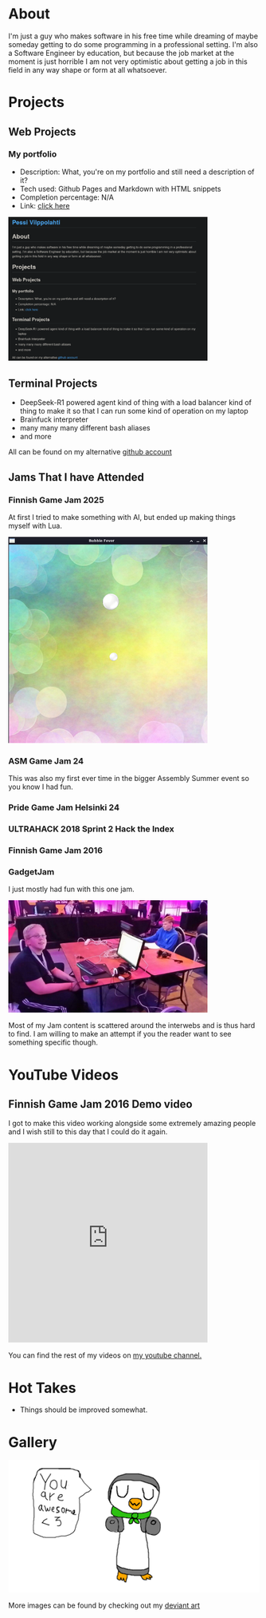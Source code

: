 # About

I'm just a guy who makes software in his free time while dreaming of maybe someday
getting to do some programming in a professional setting. I'm also a Software Engineer
by education, but because the job market at the moment is just horrible I am not very
optimistic about getting a job in this field in any way shape or form at all whatsoever.

# Projects

## Web Projects

### My portfolio

- Description: What, you're on my portfolio and still need a description of it?
- Tech used: Github Pages and Markdown with HTML snippets
- Completion percentage: N/A
- Link: <a href="https://pessiv.github.io">click here</a>

<img src="./portfolio-screenshot.png" width="400" height="auto">

## Terminal Projects

- DeepSeek-R1 powered agent kind of thing with a load balancer kind of thing to make it so that I can run some kind of operation on my laptop
- Brainfuck interpreter
- many many many different bash aliases
- and more

All can be found on my alternative <a href="https://github.com/vohvelikissa">github account</a>

## Jams That I have Attended

### Finnish Game Jam 2025

At first I tried to make something with AI, but ended up making things myself with Lua.

<img src="./bf.png" width="400" height="auto">

### ASM Game Jam 24

This was also my first ever time in the bigger Assembly Summer event so you know I had fun.

### Pride Game Jam Helsinki 24

### ULTRAHACK 2018 Sprint 2 Hack the Index

### Finnish Game Jam 2016

### GadgetJam

I just mostly had fun with this one jam.

<img src="./gadgetjam.jpg" width="400" height="auto">

Most of my Jam content is scattered around the interwebs and is thus hard to find. I am willing to make an attempt if you the reader want to see something specific though.

# YouTube Videos

## Finnish Game Jam 2016 Demo video

I got to make this video working alongside some extremely amazing people and I wish still to this day that I could do it again.

<iframe width="400" height="400" src="https://www.youtube.com/embed/keNmhdiXWnw?si=tR7cZpdD4f_kN3G1" title="YouTube video player" frameborder="0" allow="accelerometer; autoplay; clipboard-write; encrypted-media; gyroscope; picture-in-picture; web-share" referrerpolicy="strict-origin-when-cross-origin" allowfullscreen></iframe>

You can find the rest of my videos on <a href="https://youtube.com/@vilppes">my youtube channel.</a>

# Hot Takes

- Things should be improved somewhat.

# Gallery

<img src="./pinkku.png">

More images can be found by checking out my <a href="https://www.deviantart.com/pingviinimies">deviant art</a>
